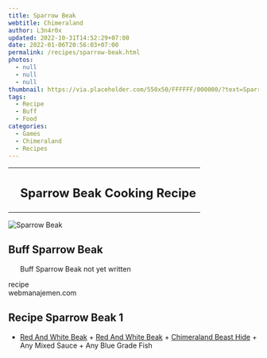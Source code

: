 ```yaml
---
title: Sparrow Beak
webtitle: Chimeraland
author: L3n4r0x
updated: 2022-10-31T14:52:29+07:00
date: 2022-01-06T20:56:03+07:00
permalink: /recipes/sparrow-beak.html
photos:
  - null
  - null
  - null
thumbnail: https://via.placeholder.com/550x50/FFFFFF/000000/?text=Sparrow Beak
tags:
  - Recipe
  - Buff
  - Food
categories:
  - Games
  - Chimeraland
  - Recipes
---
```


<section id="bootstrap-wrapper"><link rel="stylesheet" href="https://cdn.statically.io/gh/dimaslanjaka/Web-Manajemen/40ac3225/css/bootstrap-4.5-wrapper.css"/><div class="row mb-2"><div class="col-md-12 mb-2"><table class="table" id="post-info"><tbody><tr><td></td><td><h1 class="fs-5">Sparrow Beak Cooking Recipe</h1></td></tr></tbody></table></div></div><div class="card mb-2"><div class="row g-0"><div class="col-sm-4 position-relative mb-2"><img src="https://via.placeholder.com/600" class="card-img fit-cover w-100 h-100" alt="Sparrow Beak" data-fancybox="true"/></div><div class="col-sm-8 mb-2"><div class="card-body"><h2 class="card-title fs-5">Buff Sparrow Beak</h2><div class="card-text"><ul>Buff Sparrow Beak not yet written</ul></div><span class="badge rounded-pill bg-dark">recipe</span></div><div class="card-footer text-end text-muted">webmanajemen.com</div></div></div></div><div class="row mb-2"><div class="col-12 col-lg-6 recipe-item mb-2"><div class="card"><div class="card-body"><h2 class="card-title fs-5">Recipe Sparrow Beak 1</h2><div class="card-text"><ul><li><a class="text-decoration-none" href="/chimeraland/materials/red-and-white-beak.html">Red And White Beak</a><span> + </span><a class="text-decoration-none" href="/chimeraland/materials/red-and-white-beak.html">Red And White Beak</a><span> + </span><a class="text-decoration-none" href="/chimeraland/materials/chimeraland-beast-hide.html">Chimeraland Beast Hide</a><span> + </span>Any Mixed Sauce<span> + </span>Any Blue Grade Fish</li></ul></div></div></div></div></div></section>